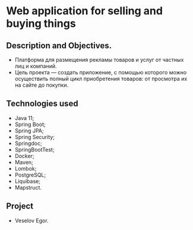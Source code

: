 # Web application for selling and buying things

## Description and Objectives.
- Платформа для размещения рекламы товаров и услуг от частных лиц и компаний.
- Цель проекта — создать приложение, с помощью которого можно осуществить полный цикл приобретения товаров: от просмотра их на сайте до покупки.
## Technologies used

- Java 11;
- Spring Boot;
- Spring JPA;
- Spring Security;
- Springdoc;
- SpringBootTest;
- Docker;
- Maven;
- Lombok;
- PostgreSQL;
- Liquibase;
- Mapstruct.

## Project 
- Veselov Egor.
